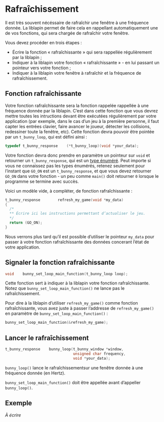 
# Rafraîchissement #

Il est très souvent nécéssaire de rafraîchir une fenêtre à
une fréquence donnée.
La liblapin permet de faire cela en rappellant automatiquement
une de vos fonctions, qui sera chargée de rafraîchir votre
fenêtre.

Vous devez procéder en trois étapes :

  - Écrire la fonction « rafraîchissante » qui
  sera rappellée régulièrement par la liblapin ;
  - Indiquer à la liblapin votre fonction « rafraîchissante » -
  en lui passant un pointeur vers votre fonction ;
  - Indiquer à la liblapin votre fenêtre à rafraîchir et la
  fréquence de rafraîchissement.

## Fonction rafraîchissante ##

Votre fonction rafraîchissante sera la fonction rappelée
rappellée à une fréquence donnée par la liblapin.
C’est dans cette fonction que vous devrez mettre toutes les
intructions devant être exécutées régulièrement par votre
application (par exemple, dans le cas d’un jeu à la
première personne, il faut capter les entrées clavier,
faire avancer le joueur, détecter les collisions, redessiner
toute la fenêtre, etc).
Cette fonction devra pouvoir être pointée par un `t_bunny_loop`,
qui est défini ainsi :

```c
typedef t_bunny_response	(*t_bunny_loop)(void *your_data);
```

Votre fonction devra donc prendre en paramètre un pointeur
sur `void` et retourner un `t_bunny_response`, qui est
un [type énuméré][enum]. Peut importe si vous ne connaissez
pas les types énumérés, retenez seulement pour l’instant que
`GO_ON` est un `t_bunny_response`, et que vous devez retourner
`GO_ON` dans votre fonction - un peu comme `main()` doit retourner `0`
lorsque le programme se termine avec succès.

Voici un modèle vide, à compléter, de fonction rafraîchissante :

```c
t_bunny_response	    refresh_my_game(void *my_data)
{
  /*
  ** Écrire ici les instructions permettant d’actualiser le jeu.
  */
  return (GO_ON);
}
```

Nous verrons plus tard qu’il est possible d’utiliser le
pointeur `my_data` pour passer à votre fonction rafraîchissante
des données concerant l’état de votre application.

## Signaler la fonction rafraîchissante ##

```c
void	bunny_set_loop_main_function(t_bunny_loop loop);
```

Cette fonction sert à indiquer à la liblapin votre fonction rafraîchissante.
Notez que `bunny_set_loop_main_function()` ne lance pas le rafraîchissement.

Pour dire à la liblapin d’utiliser `refresh_my_game()` comme fonction
rafraîchissante, vous avez juste à passer l’addresse de `refresh_my_game()`
en paramètre de `bunny_set_loop_main_function()` :

```c
bunny_set_loop_main_function(&refresh_my_game);
```

## Lancer le rafraîchissement ##

```c
t_bunny_response	bunny_loop(t_bunny_window *window,
							   unsigned char frequency,
							   void *your_data);
```

`bunny_loop()` lance le rafraîchissementsur une fenêtre
donnée à une fréquence donnée (en Hertz).

`bunny_set_loop_main_function()` doit être appellée avant
d’appeller `bunny_loop()`.

## Exemple ##

*À écrire*

[enum]: https://en.wikipedia.org/wiki/Enumerated_type
